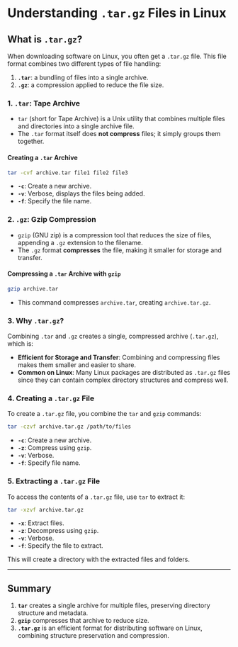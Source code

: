 
# Understanding `.tar.gz` Files in Linux

## What is `.tar.gz`?

When downloading software on Linux, you often get a `.tar.gz` file. This file format combines two different types of file handling:
1. **`.tar`**: a bundling of files into a single archive.
2. **`.gz`**: a compression applied to reduce the file size.

### 1. `.tar`: Tape Archive

- `tar` (short for Tape Archive) is a Unix utility that combines multiple files and directories into a single archive file.
- The `.tar` format itself does **not compress** files; it simply groups them together.

#### Creating a `.tar` Archive
   ```bash
   tar -cvf archive.tar file1 file2 file3
   ```
   - **`-c`**: Create a new archive.
   - **`-v`**: Verbose, displays the files being added.
   - **`-f`**: Specify the file name.

### 2. `.gz`: Gzip Compression

- `gzip` (GNU zip) is a compression tool that reduces the size of files, appending a `.gz` extension to the filename.
- The `.gz` format **compresses** the file, making it smaller for storage and transfer.

#### Compressing a `.tar` Archive with `gzip`
   ```bash
   gzip archive.tar
   ```
   - This command compresses `archive.tar`, creating `archive.tar.gz`.

### 3. Why `.tar.gz`?

Combining `.tar` and `.gz` creates a single, compressed archive (`.tar.gz`), which is:
- **Efficient for Storage and Transfer**: Combining and compressing files makes them smaller and easier to share.
- **Common on Linux**: Many Linux packages are distributed as `.tar.gz` files since they can contain complex directory structures and compress well.

### 4. Creating a `.tar.gz` File

To create a `.tar.gz` file, you combine the `tar` and `gzip` commands:

   ```bash
   tar -czvf archive.tar.gz /path/to/files
   ```
   - **`-c`**: Create a new archive.
   - **`-z`**: Compress using `gzip`.
   - **`-v`**: Verbose.
   - **`-f`**: Specify file name.

### 5. Extracting a `.tar.gz` File

To access the contents of a `.tar.gz` file, use `tar` to extract it:

   ```bash
   tar -xzvf archive.tar.gz
   ```
   - **`-x`**: Extract files.
   - **`-z`**: Decompress using `gzip`.
   - **`-v`**: Verbose.
   - **`-f`**: Specify the file to extract.

This will create a directory with the extracted files and folders.

---

## Summary

1. **`tar`** creates a single archive for multiple files, preserving directory structure and metadata.
2. **`gzip`** compresses that archive to reduce size.
3. **`.tar.gz`** is an efficient format for distributing software on Linux, combining structure preservation and compression.
